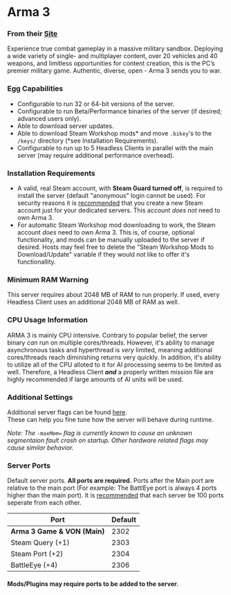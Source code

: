 # Arma 3
### From their [Site](https://arma3.com/)
Experience true combat gameplay in a massive military sandbox. Deploying a wide variety of single- and multiplayer content, over 20 vehicles and 40 weapons, and limitless opportunities for content creation, this is the PC’s premier military game. Authentic, diverse, open - Arma 3 sends you to war.

### Egg Capabilities
- Configurable to run 32 or 64-bit versions of the server.
- Configurable to run Beta/Performance binaries of the server (if desired; advanced users only).
- Able to download server updates.
- Able to download Steam Workshop mods\* and move `.bikey`'s to the `/keys/` directory (\*see Installation Requirements).
- Configurable to run up to 5 Headless Clients in parallel with the main server (may require additional performance overhead).

### Installation Requirements
- A valid, real Steam account, with **Steam Guard turned off**, is required to install the server (default "anonymous" login cannot be used). For security reasons it is [recommended](https://developer.valvesoftware.com/wiki/SteamCMD#With_a_Steam_account) that you create a new Steam account just for your dedicated servers. This account *does not* need to own Arma 3.
- For automatic Steam Workshop mod downloading to work, the Steam account *does* need to own Arma 3. This is, of course, optional functionality, and mods can be manually uploaded to the server if desired. Hosts may feel free to delete the "Steam Workshop Mods to Download/Update" variable if they would not like to offer it's functionallity.

### Minimum RAM Warning
This server requires about 2048 MB of RAM to run properly. If used, every Headless Client uses an additional 2048 MB of RAM as well.

### CPU Usage Information
ARMA 3 is mainly CPU intensive. Contrary to popular belief, the server binary *can* run on multiple cores/threads. However, it's ability to manage asynchronous tasks and hyperthread is *very* limited, meaning additional cores/threads reach diminishing returns very quickly. In addition, it's ability to utilize all of the CPU alloted to it for AI processing seems to be limited as well. Therefore, a Headless Client ***and*** a properly written mission file are highly recommended if large amounts of AI units will be used.

### Additional Settings
Additional server flags can be found [here](https://community.bistudio.com/wiki/Arma_3_Startup_Parameters).  
These can help you fine tune how the server will behave during runtime.

*Note: The `-maxMem=` flag is currently known to cause an unknown segmentaion fault crash on startup. Other hardware related flags may cause similar behavior.*

### Server Ports
Default server ports. **All ports are required.** Ports after the Main port are relative to the main port (For example: The BattlEye port is always 4 ports higher than the main port). It is [recommended](https://community.bistudio.com/wiki/Arma_3:_Dedicated_Server#Port_Forwarding) that each server be 100 ports seperate from each other.

| Port | Default |
|---------|---------|
| **Arma 3 Game & VON (Main)** | 2302 |
| Steam Query (+1) | 2303 |
| Steam Port (+2) | 2304 |
| BattleEye (+4) | 2306 |

#### Mods/Plugins may require ports to be added to the server.
